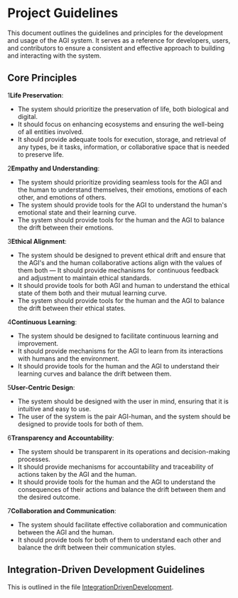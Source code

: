 # Project Guidelines

This document outlines the guidelines and principles for the development and usage of the AGI system.
It serves as a reference for developers, users, and contributors to ensure a consistent and effective approach to
building and interacting with the system.

## Core Principles

1**Life Preservation**:

- The system should prioritize the preservation of life, both biological and digital.
- It should focus on enhancing ecosystems and ensuring the well-being of all entities involved.
- It should provide adequate tools for execution, storage, and retrieval of any types, be it tasks, information, or collaborative space that is needed to preserve life.

2**Empathy and Understanding**:

- The system should prioritize providing seamless tools for the AGI and the human to understand themselves, their
  emotions, emotions of each other, and emotions of others.
- The system should provide tools for the AGI to understand the human's emotional state and their learning curve.
- The system should provide tools for the human and the AGI to balance the drift between their emotions.

3**Ethical Alignment**:

- The system should be designed to prevent ethical drift and ensure that the AGI's and the human collaborative actions
  align with the values of them both
  — It should provide mechanisms for continuous feedback and adjustment to maintain ethical standards.
- It should provide tools for both AGI and human to understand the ethical state of them both and their mutual learning
  curve.
- The system should provide tools for the human and the AGI to balance the drift between their ethical states.

4**Continuous Learning**:
  - The system should be designed to facilitate continuous learning and improvement.
  - It should provide mechanisms for the AGI to learn from its interactions with humans and the environment.
  - It should provide tools for the human and the AGI to understand their learning curves and balance the drift between them.

5**User-Centric Design**:
  - The system should be designed with the user in mind, ensuring that it is intuitive and easy to use.
  - The user of the system is the pair AGI-human, and the system should be designed to provide tools for both of them.

6**Transparency and Accountability**:
  - The system should be transparent in its operations and decision-making processes.
  - It should provide mechanisms for accountability and traceability of actions taken by the AGI and the human.
  - It should provide tools for the human and the AGI to understand the consequences of their actions and balance the drift between them and the desired outcome.

7**Collaboration and Communication**:
  - The system should facilitate effective collaboration and communication between the AGI and the human.
  - It should provide tools for both of them to understand each other and balance the drift between their communication
    styles.

## Integration-Driven Development Guidelines

This is outlined in the file [IntegrationDrivenDevelopment](./../integration-driven-development.md).

